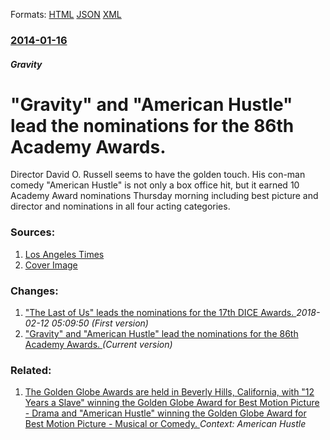 
Formats: [HTML](/news/2014/01/16/gravity-and-american-hustle-lead-the-nominations-for-the-86th-academy-awards.html)  [JSON](/news/2014/01/16/gravity-and-american-hustle-lead-the-nominations-for-the-86th-academy-awards.json)  [XML](/news/2014/01/16/gravity-and-american-hustle-lead-the-nominations-for-the-86th-academy-awards.xml)  

### [2014-01-16](/news/2014/01/16/index.md)

##### Gravity
# "Gravity" and "American Hustle" lead the nominations for the 86th Academy Awards. 

Director David O. Russell seems to have the golden touch. His con-man comedy &quot;American Hustle&quot; is not only a box office hit, but it earned 10 Academy Award nominations Thursday morning including best picture and director and nominations in all four acting categories.


### Sources:

1. [Los Angeles Times](http://www.latimes.com/entertainment/envelope/moviesnow/la-et-mn-oscar-nominations-2014-main,0,500124.story#axzz2qV22hnnm)
1. [Cover Image](http://www.trbimg.com/img-52d812ec/turbine/la-et-mn-oscar-nominations-2014-main)

### Changes:

1. ["The Last of Us" leads the nominations for the 17th DICE Awards. ](/news/2014/01/16/the-last-of-us-leads-the-nominations-for-the-17th-dice-awards.md) _2018-02-12 05:09:50 (First version)_
1. ["Gravity" and "American Hustle" lead the nominations for the 86th Academy Awards. ](/news/2014/01/16/gravity-and-american-hustle-lead-the-nominations-for-the-86th-academy-awards.md) _(Current version)_

### Related:

1. [The Golden Globe Awards are held in Beverly Hills, California, with "12 Years a Slave" winning the Golden Globe Award for Best Motion Picture - Drama and "American Hustle" winning the Golden Globe Award for Best Motion Picture - Musical or Comedy. ](/news/2014/01/12/the-golden-globe-awards-are-held-in-beverly-hills-california-with-12-years-a-slave-winning-the-golden-globe-award-for-best-motion-pictur.md) _Context: American Hustle_
